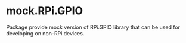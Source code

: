 mock.RPi.GPIO
=============

Package provide mock version of RPi.GPIO library that can be used 
for developing on non-RPi devices.
